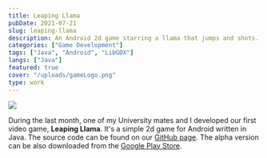 ```yaml
---
title: Leaping Llama
pubDate: 2021-07-21
slug: leaping-llama
description: An Android 2d game starring a llama that jumps and shots.
categories: ["Game Development"]
tags: ["Java", "Android", "LibGDX"]
langs: ["Java"]
featured: true
cover: "/uploads/gameLogo.png"
type: work
---
```

![](/uploads/gameLogo.png)  



During the last month, one of my University mates and I developed our first video game, __Leaping Llama__.  It's a simple 2d game for Android written in Java. The source code can be found on our [GitHub page](https://github.com/overloadedllama/leapingllama). The alpha version can be also downloaded from the [Google Play Store](https://play.google.com/store/apps/details?id=com.overloadedllama.leapingllama).

